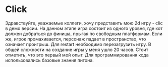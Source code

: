# Click
Здравствуйте, уважаемые коллеги, хочу представить мою 2d игру - clic в демо версии. На данном этапе игра состоит из одного уровня, где кот должен добраться до финиша, прыгая по свободным платформам. Если же, игрок промахивается, персонаж падает в пространство, что означает проигрыш. Для restart необходимо перезагрузить игру. 
В общей сложности на создание игры у меня ушло 20 часов. Стоит отметить, что это первый мой опыт. Для программирования кода использовались базовые знания питона. 
